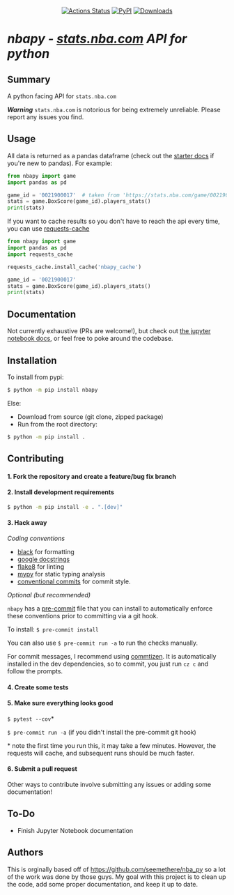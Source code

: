<p align="center">
<a href="https://github.com/jtpavlock/nbapy/actions"><img alt="Actions Status" src="https://github.com/jtpavlock/nbapy/workflows/CI/badge.svg"></a>
<a href="https://pypi.org/project/nbapy/"><img alt="PyPI" src="https://img.shields.io/pypi/v/nbapy"></a>
<a href="https://pepy.tech/project/nbapy"><img alt="Downloads" src="https://pepy.tech/badge/nbapy"></a>
</p>

# *nbapy - [stats.nba.com](https://stats.nba.com) API for python*

## Summary
A python facing API for `stats.nba.com`

***Warning*** `stats.nba.com` is notorious for being extremely unreliable. Please report any issues you find.

## Usage

All data is returned as a pandas dataframe (check out the [starter docs](https://pandas.pydata.org/pandas-docs/stable/getting_started/10min.html) if you're new to pandas). For example:

```python
from nbapy import game
import pandas as pd

game_id = '0021900017'  # taken from 'https://stats.nba.com/game/0021900017/'
stats = game.BoxScore(game_id).players_stats()
print(stats)
```

If you want to cache results so you don't have to reach the api every time, you can use [requests-cache](https://pypi.org/project/requests-cache/)
```python
from nbapy import game
import pandas as pd
import requests_cache

requests_cache.install_cache('nbapy_cache')

game_id = '0021900017'
stats = game.BoxScore(game_id).players_stats()
print(stats)
```

## Documentation
Not currently exhaustive (PRs are welcome!), but check out [the jupyter notebook docs](https://github.com/jtpavlock/nbapy/tree/master/docs), or feel free to poke around the codebase.


## Installation
To install from pypi:

```bash
$ python -m pip install nbapy
```

Else:
- Download from source (git clone, zipped package)
- Run from the root directory:

```bash
$ python -m pip install .
```

## Contributing
#### 1. Fork the repository and create a feature/bug fix branch

#### 2. Install development requirements
```bash
$ python -m pip install -e . ".[dev]"
```

#### 3. Hack away

*Coding conventions*

* [black](https://github.com/psf/black) for formatting
* [google docstrings](https://google.github.io/styleguide/pyguide.html#38-comments-and-docstrings)
* [flake8](https://flake8.pycqa.org/en/latest/index.html#quickstart) for linting
* [mypy](http://mypy-lang.org/) for static typing analysis
* [conventional commits](https://www.conventionalcommits.org/en/v1.0.0/) for commit style.

*Optional (but recommended)*

`nbapy` has a [pre-commit](https://pre-commit.com/) file that you can install to automatically enforce these conventions prior to committing via a git hook.

To install: `$ pre-commit install`

You can also use `$ pre-commit run -a` to run the checks manually.

For commit messages, I recommend using [commtizen](https://github.com/commitizen-tools/commitizen). It is automatically installed in the dev dependencies, so to commit, you just run `cz c` and follow the prompts.

#### 4. Create some tests

#### 5. Make sure everything looks good
`$ pytest --cov`* 

`$ pre-commit run -a` (if you didn't install the pre-commit git hook)

\* note the first time you run this, it may take a few minutes. However, the requests will cache, and subsequent runs should be much faster.

#### 6. Submit a pull request

Other ways to contribute involve submitting any issues or adding some documentation!

## To-Do
- Finish Jupyter Notebook documentation

## Authors

This is orginally based off of https://github.com/seemethere/nba_py so a lot of the work was done by those guys. My goal with this project is to clean up the code, add some proper documentation, and keep it up to date.
